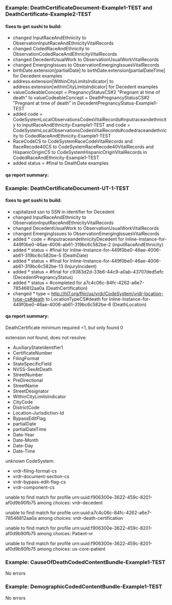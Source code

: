 ### Example: DeathCertificateDocument-Example1-TEST and DeathCertificate-Example2-TEST

#### fixes to get sushi to build:
* changed InputRaceAndEthnicity to ObservationInputRaceAndEthnicityVitalRecords
* changed CodedRaceAndEthnicity to ObservationCodedRaceAndEthnicityVitalRecords
* changed DecedentUsualWork to ObservationUsualWorkVitalRecords
* changed EmergingIssues to ObservationEmergingIssuesVitalRecords
* birthDate.extension[partialDate] to birthDate.extension[partialDateTime] for Decedent examples
* address.extension[WithinCityLimitsIndicator] to address.extension[withinCityLimitsIndicator] for Decedent examples
* valueCodeableConcept = PregnancyStatusCS#2 "Pregnant at time of death" to valueCodeableConcept = DeathPregnancyStatusCS#2 "Pregnant at time of death" in DecedentPregnancyStatus-Example1-TEST
* added code = CodeSystemLocalObservationsCodesVitalRecords#inputraceandethnicity to InputRaceAndEthnicity-Example1-TEST and code = CodeSystemLocalObservationsCodesVitalRecords#codedraceandethnicity to CodedRaceAndEthnicity-Example1-TEST
* RaceCodeCS to CodeSystemRaceCodeVitalRecords and RaceRecode40CS to CodeSystemRaceRecode40VitalRecords and HispanicOriginCS to CodeSystemHispanicOriginVitalRecords in CodedRaceAndEthnicity-Example1-TEST
* added status = #final to DeathDate examples


#### qa report summary:


### Example: DeathCertificateDocument-UT-1-TEST

#### fixes to get sushi to build:
* capitalized ssn to SSN in identifier for Decedent
* changed InputRaceAndEthnicity to ObservationInputRaceAndEthnicityVitalRecords
* changed DecedentUsualWork to ObservationUsualWorkVitalRecords
* changed EmergingIssues to ObservationEmergingIssuesVitalRecords
* added * code = #inputraceandethnicityDecedent for Inline-Instance-for-449f0be0-46ae-4006-ab61-319bc6c582be-2 (inputRaceAndEthnicity)
* added * status = #final for Inline-Instance-for-449f0be0-46ae-4006-ab61-319bc6c582be-5 (DeathDate)
* added * status = #final for Inline-Instance-for-449f0be0-46ae-4006-ab61-319bc6c582be-13 (InjuryIncident)
* added * status = #final for c9383d2d-33b6-44c9-a0ab-43707ded5efc (DecedentPregnancyStatus)
* added * status = #completed for a7c4c06c-84fc-4262-a6e7-78546812aa0a (DeathCertification)
* changed * type = http://hl7.org/fhir/us/vrdr/CodeSystem/vrdr-location-type-cs#death to LocationTypeCS#death for Inline-Instance-for-449f0be0-46ae-4006-ab61-319bc6c582be-6 (DeathLocation)


#### qa report summary:
DeathCertificate minimum required =1, but only found 0

extension not found, does not resolve:
* AuxiliaryStateIdentifier1
* CertificateNumber
* FilingFormat
* StateSpecificField
* NVSS-SexAtDeath
* StreetNumber
* PreDirectional
* StreetName
* StreetDesignator
* WithinCityLimitsIndicator
* CityCode
* DistrictCode
* Location-Jurisdiction-Id
* BypassEditFlag
* partialDate
* partialDateTime
* Date-Year
* Date-Month
* Date-Day
* Date-Time

unknown CodeSystem: 
* vrdr-filing-format-cs
* vrdr-document-section-cs
* vrdr-bypass-edit-flag-cs
* vrdr-component-cs

unable to find match for profile urn:uuid:f906300e-3622-459c-8201-af0d9b90fb75 among choices: vrdr-decedent

unable to find match for profile urn:uuid:a7c4c06c-84fc-4262-a6e7-78546812aa0a among choices: vrdr-death-certification

unable to find match for profile urn:uuid:f906300e-3622-459c-8201-af0d9b90fb75 among choices: Patient-vr

unable to find match for profile urn:uuid:f906300e-3622-459c-8201-af0d9b90fb75 among choices: us-core-patient

### Example: CauseOfDeathCodedContentBundle-Example1-TEST
No errors

### Example: DemographicCodedContentBundle-Example1-TEST
No errors
